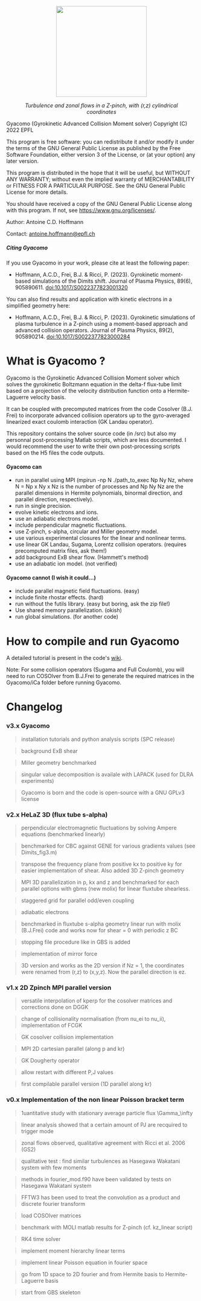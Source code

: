 <figure>
<p align = "center">
<img src="https://c4scdn.ch/file/data/7a6vpqgtfcxtwhkpd4hu/PHID-FILE-wlsgn3omnbfilbqnzsvb/ezgif-2-ebfac79eeb26.gif" width="240">
</p>
<figcaption align = "center">
<i>Turbulence and zonal flows in a Z-pinch, with (r,z) cylindrical coordinates </i>
</figcaption>
</figure>

Gyacomo (Gyrokinetic Advanced Collision Moment solver)
Copyright (C) 2022 EPFL

This program is free software: you can redistribute it and/or modify it under the terms of the GNU General Public License as published by the Free Software Foundation, either version 3 of the License, or (at your option) any later version.

This program is distributed in the hope that it will be useful, but WITHOUT ANY WARRANTY; without even the implied warranty of MERCHANTABILITY or FITNESS FOR A PARTICULAR PURPOSE.  See the GNU General Public License for more details.

You should have received a copy of the GNU General Public License along with this program.  If not, see <https://www.gnu.org/licenses/>.

Author: Antoine C.D. Hoffmann

Contact: antoine.hoffmann@epfl.ch

##### Citing Gyacomo
If you use Gyacomo in your work, please cite at least the following paper: 

- Hoffmann, A.C.D., Frei, B.J. & Ricci, P. (2023). Gyrokinetic moment-based simulations of the Dimits shift. Journal of Plasma Physics, 89(6), 905890611. [doi:10.1017/S0022377823001320](https://doi.org/10.1017/S0022377823001320)

You can also find results and application with kinetic electrons in a simplified geometry here:
- Hoffmann, A.C.D., Frei, B.J. & Ricci, P. (2023). Gyrokinetic simulations of plasma turbulence in a Z-pinch using a moment-based approach and advanced collision operators. Journal of Plasma Physics, 89(2), 905890214. [doi:10.1017/S0022377823000284](https://doi.org/10.1017/S0022377823000284)

# What is Gyacomo ?

Gyacomo is the Gyrokinetic Advanced Collision Moment solver which solves the gyrokinetic Boltzmann equation in the delta-f flux-tube limit based on a projection of the velocity distribution function onto a Hermite-Laguerre velocity basis.

It can be coupled with precomputed matrices from the code Cosolver (B.J. Frei) to incorporate advanced collision operators up to the gyro-averaged linearized exact coulomb interaction (GK Landau operator).

This repository contains the solver source code (in /src) but also my personnal post-processing Matlab scripts, which are less documented. I would recommend the user to write their own post-processing scripts based on the H5 files the code outputs.

#### Gyacomo can
- run in parallel using MPI (mpirun -np N ./path_to_exec Np Ny Nz, where N = Np x Ny x Nz is the number of processes and Np Ny Nz are the parallel dimensions in Hermite polynomials, binormal direction, and parallel direction, respectively).
- run in single precision.
- evolve kinetic electrons and ions.
- use an adiabatic electrons model.
- include perpendicular magnetic fluctuations.
- use Z-pinch, s-alpha, circular and Miller geometry model.
- use various experimental closures for the linear and nonlinear terms.
- use linear GK Landau, Sugama, Lorentz collision operators. (requires precomputed matrix files, ask them!)
- add background ExB shear flow. (Hammett's method)
- use an adiabatic ion model. (not verified)
#### Gyacomo cannot (I wish it could...)
- include parallel magnetic field fluctuations. (easy)
- include finite rhostar effects. (hard)
- run without the futils library. (easy but boring, ask the zip file!)
- Use shared memory parallelization. (okish)
- run global simulations. (for another code)

# How to compile and run Gyacomo

A detailed tutorial is present in the code's [wiki](https://gitlab.epfl.ch/ahoffman/Gyacomo/-/wikis/home).

Note: For some collision operators (Sugama and Full Coulomb), you will need to run COSOlver from B.J.Frei to generate the required matrices in the Gyacomo/iCa folder before running Gyacomo.



# Changelog

### v3.x Gyacomo
> installation tutorials and python analysis scripts (SPC release)

> background ExB shear

> Miller geometry benchmarked

> singular value decomposition is availale with LAPACK (used for DLRA experiments)

> Gyacomo is born and the code is open-source with a GNU GPLv3 license

### v2.x HeLaZ 3D (flux tube s-alpha)

> perpendicular electromagnetic fluctuations by solving Ampere equations (benchmarked linearly)

> benchmarked for CBC against GENE for various gradients values (see Dimits_fig3.m)

> transpose the frequency plane from positive kx to positive ky for easier implementation of shear. Also added 3D Z-pinch geometry

> MPI 3D parallelization in p, kx and z and benchmarked for each parallel options with gbms (new molix) for linear fluxtube shearless.

> staggered grid for parallel odd/even coupling

> adiabatic electrons

> benchmarked in fluxtube s-alpha geometry linear run with molix (B.J.Frei) code and works now for shear = 0 with periodic z BC

> stopping file procedure like in GBS is added

> implementation of mirror force

> 3D version and works as the 2D version if Nz = 1, the coordinates were renamed from (r,z)  to (x,y,z). Now the parallel direction is ez.

### v1.x 2D Zpinch MPI parallel version

> versatile interpolation of kperp for the cosolver matrices and corrections done on DGGK

> change of collisionality normalisation (from nu_ei to nu_ii), implementation of FCGK

> GK cosolver collision implementation

> MPI 2D cartesian parallel (along p and kr)

> GK Dougherty operator

> allow restart with different P,J values

> first compilable parallel version (1D parallel along kr)

### v0.x Implementation of the non linear Poisson bracket term

> 1uantitative study with stationary average particle flux \Gamma_\infty

> linear analysis showed that a certain amount of PJ are recquired to trigger mode

> zonal flows observed, qualitative agreement with Ricci et al. 2006 (GS2)

> qualitative test : find similar turbulences as Hasegawa Wakatani system with few moments

> methods in fourier_mod.f90 have been validated by tests on Hasegawa Wakatani system

> FFTW3 has been used to treat the convolution as a product and discrete fourier transform

> load COSOlver matrices

> benchmark with MOLI matlab results for Z-pinch (cf. kz_linear script)

> RK4 time solver

> implement moment hierarchy linear terms

> implement linear Poisson equation in fourier space

> go from 1D space to 2D fourier and from Hermite basis to Hermite-Laguerre basis

> start from GBS skeleton